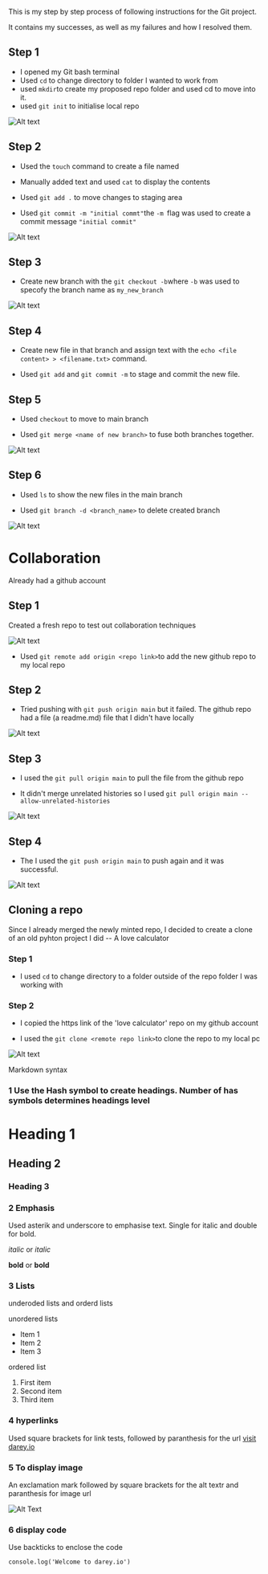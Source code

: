This is my step by step process of following instructions for the Git project. 

It contains my successes, as well as my failures and how I resolved them.

## Step 1 

- I opened my Git bash terminal 
- Used `cd` to change directory to folder I wanted to work from
- used `mkdir`to create my proposed repo folder and used cd to move into it. 
- used `git init` to initialise local repo

![Alt text](<images/Create and init Git.png>)

## Step 2

- Used the `touch` command to create a file named

- Manually added text and used `cat` to display the contents

- Used `git add .` to move changes to staging area

- Used `git commit -m "initial commt"`the `-m `flag was used to create a commit message `"initial commit"`

![Alt text](<images/Create file and Git commit.png>)


## Step 3

- Create new branch with the `git checkout -b`where `-b` was used to specofy the branch name as `my_new_branch`

![Alt text](<images/Create new branch.png>)

## Step 4

- Create new file in that branch and assign text with the `echo <file content> > <filename.txt>` command. 

- Used `git add` and `git commit -m` to stage and commit the new file.

## Step 5

- Used `checkout` to move to main branch

- Used `git merge <name of new branch>` to fuse both branches together. 

![Alt text](<images/merge branches.png>)

## Step 6

- Used `ls` to show the new files in the main branch

- Used `git branch -d <branch_name>` to delete created branch

![Alt text](<images/Branch merge and remote add.png>)

# Collaboration

Already had a github account

## Step 1

Created a fresh repo to test out collaboration techniques

![Alt text](<images/Create new repo.png>)


- Used `git remote add origin <repo link>`to add the new github repo to my local repo

## Step 2

- Tried pushing with `git push origin main` but it failed. The github repo had a file (a readme.md) file that I didn't have locally

![Alt text](<images/First trial git push failed.png>)

## Step 3

- I used the `git pull origin main` to pull the file from the github repo

- It didn't merge unrelated histories so I used `git pull origin main --allow-unrelated-histories`

![Alt text](<images/GIt pull and allowing unrelated histories .png>)

## Step 4

- The I used the `git push origin main` to push again and it was successful. 

![Alt text](<images/successful git push.png>)

## Cloning a repo

Since I already merged the newly minted repo, I decided to create a clone of an old pyhton project I did -- A love calculator

### Step 1

- I used `cd` to change directory to a folder outside of the repo folder I was working with

### Step 2

- I copied the https link of the 'love calculator' repo on my github account

- I used the `git clone <remote repo link>`to clone the repo to my local pc

![Alt text](<images/Git clone love calculator.png>)

Markdown syntax

### 1 Use the Hash symbol to create headings. Number of has symbols determines headings level

# Heading 1

## Heading 2

### Heading 3

### 2 Emphasis

Used asterik and underscore to emphasise text. Single for italic and double for bold. 

*italic* or _italic_

**bold** or __bold__

### 3 Lists

underoded lists and orderd lists

unordered lists

- Item 1
- Item 2
- Item 3

ordered list
1. First item
2. Second item
3. Third item

### 4 hyperlinks

Used square brackets for link tests, followed by paranthesis for the url
[visit darey.io](https://www.darey.io)

### 5 To display image

An exclamation mark followed by square brackets for the alt textr and paranthesis for image url

![Alt Text](https://example.com/image.jpg)

### 6 display code

Use backticks to enclose the code

`console.log('Welcome to darey.io')`







